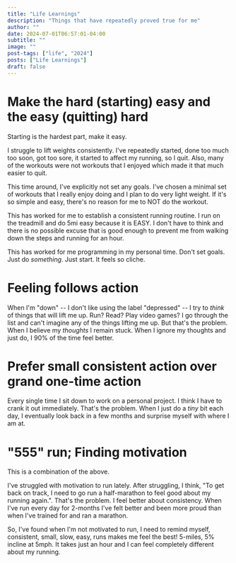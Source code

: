 ```yaml
---
title: "Life Learnings"
description: "Things that have repeatedly proved true for me"
author: ""
date: 2024-07-01T06:57:01-04:00
subtitle: ""
image: ""
post-tags: ["life", "2024"]
posts: ["Life Learnings"]
draft: false
---
```


# Make the hard (starting) easy and the easy (quitting) hard

Starting is the hardest part, make it easy.

I struggle to lift weights consistently. I've repeatedly started, done too much
too soon, got too sore, it started to affect my running, so I quit. Also, many
of the workouts were not workouts that I enjoyed which made it that much easier
to quit.

This time around, I've explicitly not set any goals. I've chosen a minimal set
of workouts that I really enjoy doing and I plan to do very light weight. If it's
so simple and easy, there's no reason for me to NOT do the workout. 

This has worked for me to establish a consistent running routine. I run on the treadmill and do 5mi easy
because it is EASY. I don't have to think and there is no possible excuse that is
good enough to prevent me from walking down the steps and running for an hour.

This has worked for me programming in my personal time. Don't set goals. Just
do _something_. Just start. It feels so cliche.

# Feeling follows action

When I'm "down" -- I don't like using the label "depressed" -- I try to _think_ of
things that will lift me up. Run? Read? Play video games? I go through the list
and can't imagine any of the things lifting me up. But that's the problem. When
I believe my _thoughts_ I remain stuck. When I ignore my thoughts and just do, I
90% of the time feel better.

# Prefer small consistent action over grand one-time action

Every single time I sit down to work on a personal project. I think I have to
crank it out immediately. That's the problem. When I just do a _tiny_ bit each
day, I eventually look back in a few months and surprise myself with where I am at.

# "555" run; Finding motivation

This is a combination of the above.

I've struggled with motivation to run lately. After struggling, I think, "To get
back on track, I need to go run a half-marathon to feel good about my running again.".
That's the problem. I feel better about consistency. When I've run every day for 2-months
I've felt better and been more proud than when I've trained for and ran a marathon.

So, I've found when I'm not motivated to run, I need to remind myself, consistent,
small, slow, easy, runs makes me feel the best! 5-miles, 5% incline at 5mph.
It takes just an hour and I can feel completely different about my running.
